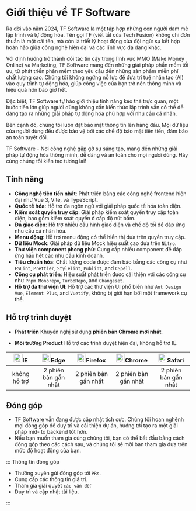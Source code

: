# Giới thiệu về TF Software

Ra đời vào năm 2024, TF Software là một tập hợp những con người đam mê lập trình và tự động hóa. Tên gọi TF (viết tắt của Tech Fusion) không chỉ đơn thuần là một cái tên, mà còn là triết lý hoạt động của đội ngũ: sự kết hợp hoàn hảo giữa công nghệ hiện đại và các lĩnh vực đa dạng khác.

Với định hướng trở thành đối tác tin cậy trong lĩnh vực MMO (Make Money Online) và Marketing, TF Software mang đến những giải pháp phần mềm tối ưu, từ phát triển phần mềm theo yêu cầu đến những sản phẩm miễn phí chất lượng cao. Chúng tôi không ngừng nỗ lực để đưa trí tuệ nhân tạo (AI) vào quy trình tự động hóa, giúp công việc của bạn trở nên thông minh và hiệu quả hơn bao giờ hết.

Đặc biệt, TF Software tự hào giới thiệu tính năng kéo thả trực quan, một bước tiến lớn giúp người dùng không cần kiến thức lập trình vẫn có thể dễ dàng tạo ra những giải pháp tự động hóa phù hợp với nhu cầu cá nhân.

Bên cạnh đó, chúng tôi luôn đặt bảo mật thông tin lên hàng đầu. Mọi dữ liệu của người dùng đều được bảo vệ bởi các chế độ bảo mật tiên tiến, đảm bảo an toàn tuyệt đối.

TF Software - Nơi công nghệ gặp gỡ sự sáng tạo, mang đến những giải pháp tự động hóa thông minh, dễ dàng và an toàn cho mọi người dùng. Hãy cùng chúng tôi kiến tạo tương lai!

## Tính năng

- **Công nghệ tiên tiến nhất**: Phát triển bằng các công nghệ frontend hiện đại như Vue 3, Vite, và TypeScript.
- **Quốc tế hóa**: Hỗ trợ đa ngôn ngữ với giải pháp quốc tế hóa toàn diện.
- **Kiểm soát quyền truy cập**: Giải pháp kiểm soát quyền truy cập toàn diện, bao gồm kiểm soát quyền ở cấp độ nút bấm.
- **Đa giao diện**: Hỗ trợ nhiều cấu hình giao diện và chế độ tối để đáp ứng nhu cầu cá nhân hóa.
- **Menu động**: Hỗ trợ menu động có thể hiển thị dựa trên quyền truy cập.
- **Dữ liệu Mock**: Giải pháp dữ liệu Mock hiệu suất cao dựa trên `Nitro`.
- **Thư viện component phong phú**: Cung cấp nhiều component để đáp ứng hầu hết các nhu cầu kinh doanh.
- **Tiêu chuẩn hóa**: Chất lượng code được đảm bảo bằng các công cụ như `ESLint`, `Prettier`, `Stylelint`, `Publint`, and `CSpell`.
- **Công cụ phát triển**: Hiệu suất phát triển được cải thiện với các công cụ như `Pnpm Monorepo`, `TurboRepo`, and `Changeset`.
- **Hỗ trợ đa thư viện UI**: Hỗ trợ các thư viện UI phổ biến như `Ant Design Vue`, `Element Plus`, and `Vuetify`, không bị giới hạn bởi một framework cụ thể.

## Hỗ trợ trình duyệt

- **Phát triển** Khuyến nghị sử dụng **phiên bản Chrome mới nhất**.

- **Môi trường Product** Hỗ trợ các trình duyệt hiện đại, không hỗ trợ IE.

| [<img src="https://raw.githubusercontent.com/alrra/browser-logos/master/src/archive/internet-explorer_9-11/internet-explorer_9-11_48x48.png" alt="IE" width="24px" height="24px"  />](http://godban.github.io/browsers-support-badges/)IE | [<img src="https://raw.githubusercontent.com/alrra/browser-logos/master/src/edge/edge_48x48.png" alt=" Edge" width="24px" height="24px" />](http://godban.github.io/browsers-support-badges/)Edge | [<img src="https://raw.githubusercontent.com/alrra/browser-logos/master/src/firefox/firefox_48x48.png" alt="Firefox" width="24px" height="24px" />](http://godban.github.io/browsers-support-badges/)Firefox | [<img src="https://raw.githubusercontent.com/alrra/browser-logos/master/src/chrome/chrome_48x48.png" alt="Chrome" width="24px" height="24px" />](http://godban.github.io/browsers-support-badges/)Chrome | [<img src="https://raw.githubusercontent.com/alrra/browser-logos/master/src/safari/safari_48x48.png" alt="Safari" width="24px" height="24px" />](http://godban.github.io/browsers-support-badges/)Safari |
| :-: | :-: | :-: | :-: | :-: |
| không hỗ trợ | 2 phiên bản gần nhất | 2 phiên bản gần nhất | 2 phiên bản gần nhất | 2 phiên bản gần nhất |

## Đóng góp

- [TF Software](https://github.com/tuquet/navigo/releases) vẫn đang được cập nhật tích cực. Chúng tôi hoan nghênh mọi đóng góp để duy trì và cải thiện dự án, hướng tới tạo ra một giải pháp mid- to backend tốt hơn.
- Nếu bạn muốn tham gia cùng chúng tôi, bạn có thể bắt đầu bằng cách đóng góp theo các cách sau, và chúng tôi sẽ mời bạn tham gia dựa trên mức độ hoạt động của bạn.

::: Thông tin đóng góp

- Thường xuyên gửi đóng góp tới `PRs`.
- Cung cấp các thông tin giá trị.
- Tham gia giải quyết `các vấn đề`.
- Duy trì và cập nhật tài liệu.

:::
